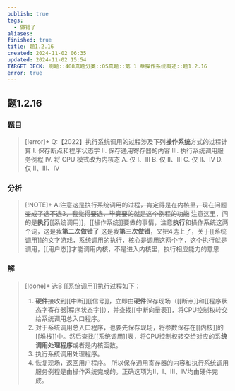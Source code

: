 ```yaml
---
publish: true
tags:
  - 做错了
aliases: 
finished: true
title: 题1.2.16
created: 2024-11-02 06:35
updated: 2024-11-02 15:54
TARGET DECK: 刷题::408真题分类::OS真题::第 1 章操作系统概述::题1.2.16
error: true
---
```

## 题1.2.16
### 题目
> [!error]+
> Q:【2022】执行系统调用的过程涉及下列**操作系统**方式的过程计算 
> I. 保存断点和程序状态字 
> II. 保存通用寄存器的内容 
> III. 执行系统调用服务例程 
> IV. 将 CPU 模式改为内核态 
> A. 仅 I、III 
> B. 仅 II、III 
> C. 仅 II、IV 
> D. 仅 II、III、IV
### 分析
> [!NOTE]+
> A:~~注意这是执行系统调用的过程，肯定得是在内核里，现在问题变成了选不选3，我觉得要选，毕竟要的就是这个例程的功能~~
> 注意这里，问的是**执行**[[系统调用]]，[[操作系统]]要做的事情，注意**执行**和操作系统这两个词，这是我**第二次做错了**
> 这是我**第三次做错**，又把4选上了，关于[[系统调用]]的文字游戏，系统调用的执行，核心是调用这两个字，这个执行就是调用，[[用户态]]才能调用内核，不是进入内核里，执行相应能力的意思
### 解
> [!done]+
> 选B
> [[系统调用]]执行过程如下：
> 1. **硬件**接收到[[中断]][[信号]]，立即由**硬件**保存现场（[[断点]]和[[程序状态字寄存器|程序状态字]]），并查找[[中断向量表]]，将CPU控制权转交给系统调用总入口程序。
> 2. 对于系统调用总入口程序，也要先保存现场，将参数保存在[[内核]]的[[堆栈]]中。然后查找[[系统调用]]表，将CPU控制权转交给对应的系**统调用处理程序**或者是内核函数。
> 3. 执行系统调用处理程序。
> 4. 恢复现场，返回用户程序。
> 所以保存通用寄存器的内容和执行系统调用服务例程是由操作系统完成的。正确选项为II，I、III、IV均由硬件完成。
<!--ID: 1731146756191-->


